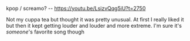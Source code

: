 kpop / screamo? -- https://youtu.be/LsizvQqg5iU?t=2750

Not my cuppa tea but thought it was pretty unusual. At first I really liked it but then it kept getting louder and louder and more extreme. I'm sure it's _someone_'s favorite song though
